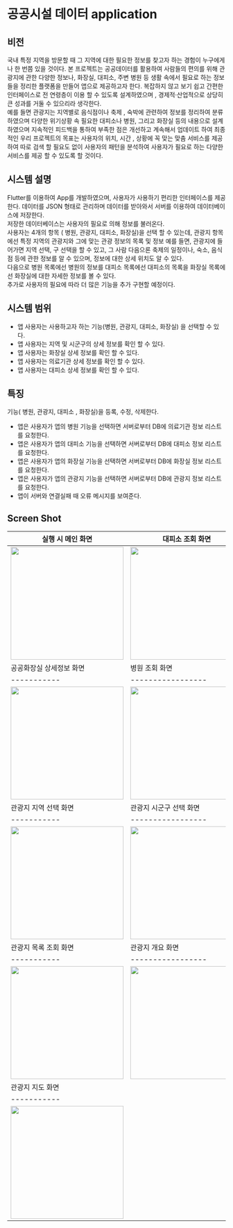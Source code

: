 # 공공시설 데이터 application

## 비전
국내 특정 지역을 방문할 때 그 지역에 대한 필요한 정보를 찾고자 하는 경험이 누구에게나 한 번쯤 있을 것이다. 
본 프로젝트는 공공데이터를 활용하여 사람들의 편의를 위해 관광지에 관한 다양한 정보나, 화장실, 대피소, 주변 병원 등 생활 속에서 필요로 하는 정보들을 정리한 플랫폼을 만들어 앱으로 제공하고자 한다.    복잡하지 않고 보기 쉽고 간편한 인터페이스로 전 연령층이 이용 할 수 있도록 설계하였으며 , 경제적·산업적으로 상당히 큰 성과를 거둘 수 있으리라 생각한다.   
예를 들면 관광지는 지역별로 음식점이나 축제 , 숙박에 관련하여 정보를 정리하여 분류 하였으며 다양한 위기상황 속 필요한 대피소나 병원, 그리고 화장실 등의 내용으로 설계 하였으며  지속적인 피드백을 통하여 부족한 점은 개선하고 계속해서 업데이트 하여  최종적인 우리 프로젝트의 목표는 사용자의 위치, 시간 , 상황에 꼭 맞는 맞춤 서비스를 제공하여 따로 검색 할 필요도 없이 사용자의 패턴을 분석하여 사용자가 필요로 하는 다양한 서비스를 제공 할 수 있도록 할 것이다.   

## 시스템 설명
Flutter를 이용하여 App를 개발하였으며, 사용자가 사용하기 편리한 인터페이스를 제공한다.
데이터를 JSON 형태로 관리하며 데이터를 받아와서 서버를 이용하여 데이터베이스에 저장한다.   
저장한 데이터베이스는 사용자의 필요로 의해 정보를 불러온다.   
사용자는 4개의 항목 ( 병원, 관광지, 대피소, 화장실)을 선택 할 수 있는데, 관광지 항목에선 특정 지역의 관광지와 그에 맞는 관광 정보의 목록 및 정보 예를 들면, 관광지에 들어가면 지역 선택, 구 선택을 할 수 있고, 그 사람 다음으론 축제의 일정이나, 숙소, 음식점 등에 관한 정보를 알 수 있으며, 정보에 대한 상세 위치도 알 수 있다.   
다음으로 병원 목록에선 병원의 정보를 대피소 목록에선 대피소의 목록을 화장실 목록에선 화장실에 대한 자세한 정보를 볼 수 있다.   
추가로 사용자의 필요에 따라 더 많은 기능을 추가 구현할 예정이다.   

## 시스템 범위
- 앱 사용자는 사용하고자 하는 기능(병원, 관광지, 대피소, 화장실) 을 선택할 수 있다.
- 앱 사용자는 지역 및 시군구의 상세 정보를 확인 할 수 있다.
- 앱 사용자는 화장실 상세 정보를 확인 할 수 있다. 
- 앱 사용자는 의료기관 상세 정보를 확인 할 수 있다.
- 앱 사용자는 대피소 상세 정보를 확인 할 수 있다.   

## 특징
 기능( 병원, 관광지, 대피소 , 화장실)을  등록, 수정, 삭제한다.
- 앱은 사용자가 앱의 병원 기능을 선택하면 서버로부터 DB에 의료기관 정보 리스트를 요청한다.
- 앱은 사용자가 앱의 대피소 기능을 선택하면 서버로부터 DB에 대피소 정보 리스트를 요청한다.
- 앱은 사용자가 앱의 화장실 기능을 선택하면 서버로부터 DB에 화장실 정보 리스트를 요청한다.
- 앱은 사용자가 앱의 관광지 기능을 선택하면 서버로부터 DB에 관광지 정보 리스트를 요청한다.
- 앱이 서버와 연결실패 때 오류 메시지를 보여준다.   

## Screen Shot
| 실행 시 메인 화면 | 대피소 조회 화면 | 공공화장실 조회 화면 |
|-----------|-----------------|----------------|
|<img width="260" src="https://user-images.githubusercontent.com/44607643/103197598-b5f2b100-4929-11eb-97a8-0a2232e2fa70.png">|<img width="260" src="https://user-images.githubusercontent.com/44607643/103197641-d0c52580-4929-11eb-877f-0b3b14a04a12.png">|<img width="260" src="https://user-images.githubusercontent.com/44607643/103197652-d458ac80-4929-11eb-98b6-78bd2d1fcf4a.png">|
| 공공화장실 상세정보 화면 | 병원 조회 화면 | 병원 상세 정보 |
|-----------|-----------------|----------------|
|<img width="260" src="https://user-images.githubusercontent.com/44607643/103197656-d6bb0680-4929-11eb-8ca8-c6060922db0d.png">|<img width="260" src="https://user-images.githubusercontent.com/44607643/103197666-d884ca00-4929-11eb-8f17-d604cc522f1a.png">|<img width="260" src="https://user-images.githubusercontent.com/44607643/103197669-da4e8d80-4929-11eb-870d-587aaa2dc459.png">|
| 관광지 지역 선택 화면 | 관광지 시군구 선택 화면 | 관광지 종류 선택 화면 |
|-----------|-----------------|----------------|
|<img width="260" src="https://user-images.githubusercontent.com/44607643/103197673-dc185100-4929-11eb-8c0e-35169487cda7.png">|<img width="260" src="https://user-images.githubusercontent.com/44607643/103197676-dde21480-4929-11eb-8790-4da2af3bdcdf.png">|<img width="260" src="https://user-images.githubusercontent.com/44607643/103197681-dfabd800-4929-11eb-8271-d6cf4b8a1e81.png">|
| 관광지 목록 조회 화면 | 관광지 개요 화면 | 관광지 정보 화면 |
|-----------|-----------------|----------------|
|<img width="260" src="https://user-images.githubusercontent.com/44607643/103197684-e0dd0500-4929-11eb-9adb-cbb92bda4cf3.png">|<img width="260" src="https://user-images.githubusercontent.com/44607643/103197689-e2a6c880-4929-11eb-9f21-64642db0a130.png">|<img width="260" src="https://user-images.githubusercontent.com/44607643/103197694-e4708c00-4929-11eb-9796-bc68d1973605.png">|
| 관광지 지도 화면 |
|-----------|
|<img width="260" src="https://user-images.githubusercontent.com/44607643/103197698-e63a4f80-4929-11eb-9cc2-dbc73808e976.png">|   
